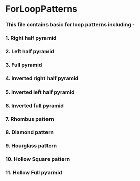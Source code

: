 # ForLoopPatterns
### This file contains basic for loop patterns including - 
### 1. Right half pyramid
### 2. Left half pyramid
### 3. Full pyramid
### 4. Inverted right half pyramid
### 5. Inverted left half pyramid
### 6. Inverted full pyramid
### 7. Rhombus pattern
### 8. Diamond pattern
### 9. Hourglass pattern
### 10. Hollow Square pattern
### 11. Hollow Full pyarmid
